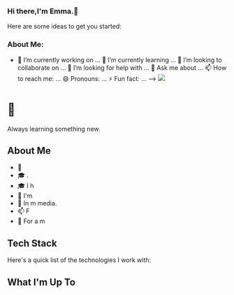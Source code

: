 ### Hi there,I'm Emma.👋 

Here are some ideas to get you started:

### About Me:

- 🔭 I’m currently working on ...
 🌱 I’m currently learning ...
 👯 I’m looking to collaborate on ...
 🤔 I’m looking for help with ...
 💬 Ask me about ...
 📫 How to reach me: ...
 😄 Pronouns: ...
 ⚡ Fun fact: ...
-->
![](https://github-readme-stats.vercel.app/api?username=emmaGTSUN)
# 👋

Always learning something new.

## About Me

- 💼 
- 🎓 .
- 🎓 I h
- 🤖 I'm
- 🎵 In m media.
- 📫 F
- 📄 For a m

## Tech Stack

Here's a quick list of the technologies I work with:



## What I'm Up To


<!-- Icons for tech stack can be added with direct image URLs or using markdown shields. -->
<!-- Make sure to replace '#' with the actual URL or path to your contact page, résumé, and icons. -->

